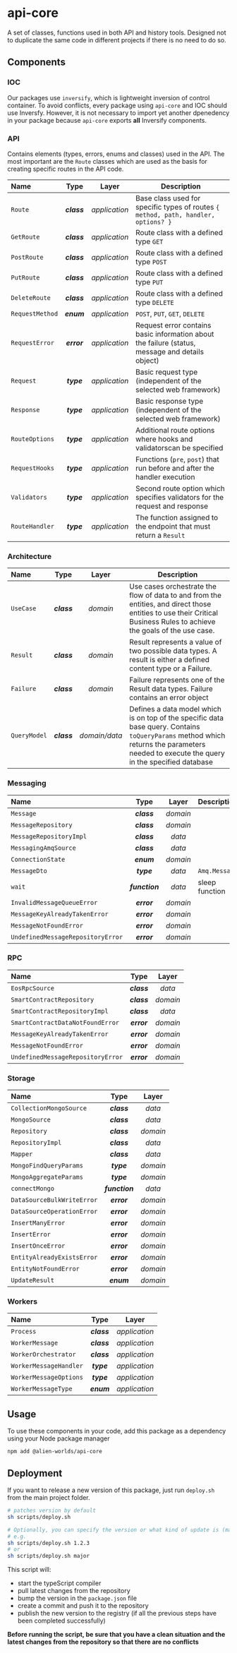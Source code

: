 # api-core

A set of classes, functions used in both API and history tools. Designed not to duplicate the same code in different projects if there is no need to do so.

## Components

### IOC

Our packages use `inversify`, which is lightweight inversion of control container. To avoid conflicts, every package using `api-core` and IOC should use Inversfy. However, it is not necessary to import yet another dpenedency in your package because `api-core` exports **all** Inversify components.

### API

Contains elements (types, errors, enums and classes) used in the API. The most important are the `Route` classes which are used as the basis for creating specific routes in the API code.

| Name            |    Type     |     Layer     | Description                                                                                     |
| :-------------- | :---------: | :-----------: | ----------------------------------------------------------------------------------------------- |
| `Route`         | **_class_** | _application_ | Base class used for specific types of routes `{ method, path, handler, options? }`              |
| `GetRoute`      | **_class_** | _application_ | Route class with a defined type `GET`                                                           |
| `PostRoute`     | **_class_** | _application_ | Route class with a defined type `POST`                                                          |
| `PutRoute`      | **_class_** | _application_ | Route class with a defined type `PUT`                                                           |
| `DeleteRoute`   | **_class_** | _application_ | Route class with a defined type `DELETE`                                                        |
| `RequestMethod` | **_enum_**  | _application_ | `POST`, `PUT`, `GET`, `DELETE`                                                                  |
| `RequestError`  | **_error_** | _application_ | Request error contains basic information about the failure (status, message and details object) |
| `Request`       | **_type_**  | _application_ | Basic request type (independent of the selected web framework)                                  |
| `Response`      | **_type_**  | _application_ | Basic response type (independent of the selected web framework)                                 |
| `RouteOptions`  | **_type_**  | _application_ | Additional route options where hooks and validatorscan be specified                             |
| `RequestHooks`  | **_type_**  | _application_ | Functions (`pre`, `post`) that run before and after the handler execution                       |
| `Validators`    | **_type_**  | _application_ | Second route option which specifies validators for the request and response                     |
| `RouteHandler`  | **_type_**  | _application_ | The function assigned to the endpoint that must return a `Result`                               |

### Architecture

| Name         |    Type     |     Layer     | Description                                                                                                                                                                              |
| :----------- | :---------: | :-----------: | ---------------------------------------------------------------------------------------------------------------------------------------------------------------------------------------- |
| `UseCase`    | **_class_** |   _domain_    | Use cases orchestrate the flow of data to and from the entities, and direct those entities to use their Critical Business Rules to achieve the goals of the use case.                    |
| `Result`     | **_class_** |   _domain_    | Result represents a value of two possible data types. A result is either a defined content type or a Failure.                                                                            |
| `Failure`    | **_class_** |   _domain_    | Failure represents one of the Result data types. Failure contains an error object                                                                                                        |
| `QueryModel` | **_class_** | _domain/data_ | Defines a data model which is on top of the specific data base query. Contains `toQueryParams` method which returns the parameters needed to execute the query in the specified database |

### Messaging

| Name                              |      Type      |  Layer   | Description    |
| :-------------------------------- | :------------: | :------: | -------------- |
| `Message`                         |  **_class_**   | _domain_ |                |
| `MessageRepository`               |  **_class_**   | _domain_ |                |
| `MessageRepositoryImpl`           |  **_class_**   |  _data_  |                |
| `MessagingAmqSource`              |  **_class_**   |  _data_  |                |
| `ConnectionState`                 |   **_enum_**   | _domain_ |                |
| `MessageDto`                      |   **_type_**   |  _data_  | `Amq.Message`  |
| `wait`                            | **_function_** |  _data_  | sleep function |
| `InvalidMessageQueueError`        |  **_error_**   | _domain_ |                |
| `MessageKeyAlreadyTakenError`     |  **_error_**   | _domain_ |                |
| `MessageNotFoundError`            |  **_error_**   | _domain_ |                |
| `UndefinedMessageRepositoryError` |  **_error_**   | _domain_ |                |

### RPC

| Name                              |    Type     |  Layer   |
| :-------------------------------- | :---------: | :------: |
| `EosRpcSource`                    | **_class_** |  _data_  |
| `SmartContractRepository`         | **_class_** | _domain_ |
| `SmartContractRepositoryImpl`     | **_class_** |  _data_  |
| `SmartContractDataNotFoundError`  | **_error_** | _domain_ |
| `MessageKeyAlreadyTakenError`     | **_error_** | _domain_ |
| `MessageNotFoundError`            | **_error_** | _domain_ |
| `UndefinedMessageRepositoryError` | **_error_** | _domain_ |

### Storage

| Name                       |      Type      |  Layer   |
| :------------------------- | :------------: | :------: |
| `CollectionMongoSource`    |  **_class_**   |  _data_  |
| `MongoSource`              |  **_class_**   |  _data_  |
| `Repository`               |  **_class_**   | _domain_ |
| `RepositoryImpl`           |  **_class_**   |  _data_  |
| `Mapper`                   |  **_class_**   |  _data_  |
| `MongoFindQueryParams`     |   **_type_**   | _domain_ |
| `MongoAggregateParams`     |   **_type_**   | _domain_ |
| `connectMongo`             | **_function_** |  _data_  |
| `DataSourceBulkWriteError` |  **_error_**   | _domain_ |
| `DataSourceOperationError` |  **_error_**   | _domain_ |
| `InsertManyError`          |  **_error_**   | _domain_ |
| `InsertError`              |  **_error_**   | _domain_ |
| `InsertOnceError`          |  **_error_**   | _domain_ |
| `EntityAlreadyExistsError` |  **_error_**   | _domain_ |
| `EntityNotFoundError`      |  **_error_**   | _domain_ |
| `UpdateResult`             |   **_enum_**   | _domain_ |

### Workers

| Name                   |    Type     |     Layer     |
| :--------------------- | :---------: | :-----------: |
| `Process`              | **_class_** | _application_ |
| `WorkerMessage`        | **_class_** | _application_ |
| `WorkerOrchestrator`   | **_class_** | _application_ |
| `WorkerMessageHandler` | **_type_**  | _application_ |
| `WorkerMessageOptions` | **_type_**  | _application_ |
| `WorkerMessageType`    | **_enum_**  | _application_ |

## Usage

To use these components in your code, add this package as a dependency using your Node package manager

```
npm add @alien-worlds/api-core
```

## Deployment

If you want to release a new version of this package, just run `deploy.sh` from the main project folder.

```sh
# patches version by default
sh scripts/deploy.sh

# Optionally, you can specify the version or what kind of update is (major|minor|patch)
# e.g.
sh scripts/deploy.sh 1.2.3
# or
sh scripts/deploy.sh major

```

This script will:

- start the typeScript compiler
- pull latest changes from the repository
- bump the version in the `package.json` file
- create a commit and push it to the repository
- publish the new version to the registry (if all the previous steps have been completed successfully)

**Before running the script, be sure that you have a clean situation and the latest changes from the repository so that there are no conflicts**
